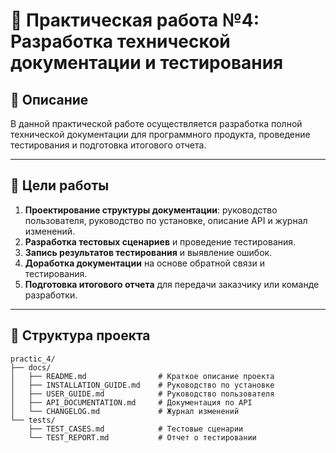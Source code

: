 # 📝 Практическая работа №4: Разработка технической документации и тестирования

## 📖 Описание
В данной практической работе осуществляется разработка полной технической документации для программного продукта, проведение тестирования и подготовка итогового отчета.

---

## 🎯 Цели работы
1. **Проектирование структуры документации**: руководство пользователя, руководство по установке, описание API и журнал изменений.  
2. **Разработка тестовых сценариев** и проведение тестирования.  
3. **Запись результатов тестирования** и выявление ошибок.  
4. **Доработка документации** на основе обратной связи и тестирования.  
5. **Подготовка итогового отчета** для передачи заказчику или команде разработки.

---

## 📂 Структура проекта

```plaintext
practic_4/
├── docs/
│   ├── README.md                # Краткое описание проекта
│   ├── INSTALLATION_GUIDE.md    # Руководство по установке
│   ├── USER_GUIDE.md            # Руководство пользователя
│   ├── API_DOCUMENTATION.md     # Документация по API
│   └── CHANGELOG.md             # Журнал изменений
└── tests/
    ├── TEST_CASES.md            # Тестовые сценарии
    └── TEST_REPORT.md           # Отчет о тестировании
